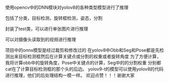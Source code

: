 使用opencv中的DNN模块对yolov8的各种类型模型进行了推理

包括了分类，目标检测，旋转框检测，姿态，分割

封装了test类，可以进行单张图片进行推理

可以对摄像头读取到的视频进行推理

项目中的onnx模型是经过裁剪和修改过的
在yolov8中Obb和Seg和Pose都是先检测出来目标检测框然后在计算关键点或分割的权重或者旋转角度
为了方便计算，我将计算obb中的旋转角度，Pose中关键点的计算，Seg中的的分割权重
分别都cat在了计算目标检测框的那个头的后边。
yolov9-t的模型可以使用yolov8的代码进行推理，他们的后处理结构一模一样。
欢迎点赞！！！谢谢大家
